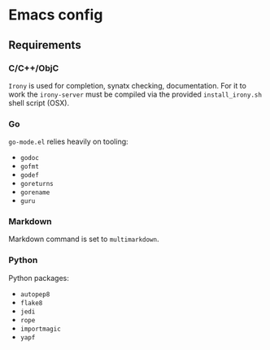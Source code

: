 # Emacs config

## Requirements

### C/C++/ObjC
`Irony` is used for completion, synatx checking, documentation.
For it to work the `irony-server` must be compiled via the
provided `install_irony.sh` shell script (OSX).

### Go
`go-mode.el` relies heavily on tooling:

+ `godoc`
+ `gofmt`
+ `godef`
+ `goreturns`
+ `gorename`
+ `guru`

### Markdown
Markdown command is set to `multimarkdown`.

### Python
Python packages:

+ `autopep8`
+ `flake8`
+ `jedi`
+ `rope`
+ `importmagic`
+ `yapf`

